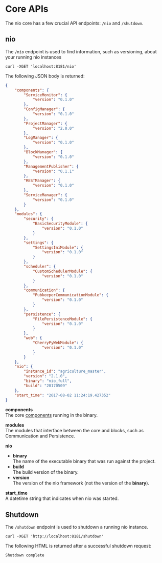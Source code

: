 # Core APIs

The nio core has a few crucial API endpoints: `/nio` and `/shutdown`.  

## nio

The `/nio` endpoint is used to find information, such as versioning, about your running nio instances

    curl -XGET 'localhost:8181/nio'

The following JSON body is returned:

```json
{
    "components": {
        "ServiceMonitor": {
            "version": "0.1.0"
        },
        "ConfigManager": {
            "version": "0.1.0"
        },
        "ProjectManager": {
            "version": "2.0.0"
        },
        "LogManager": {
            "version": "0.1.0"
        },
        "BlockManager": {
            "version": "0.1.0"
        },
        "ManagementPublisher": {
            "version": "0.1.1"
        },
        "RESTManager": {
            "version": "0.1.0"
        },
        "ServiceManager": {
            "version": "0.1.0"
        }
    },
    "modules": {
        "security": {
            "BasicSecurityModule": {
                "version": "0.1.0"
            }
        },
        "settings": {
            "SettingsIniModule": {
                "version": "0.1.0"
            }
        },
        "scheduler": {
            "CustomSchedulerModule": {
                "version": "0.1.0"
            }
        },
        "communication": {
            "PubkeeperCommunicationModule": {
                "version": "0.1.0"
            }
        },
        "persistence": {
            "FilePersistenceModule": {
                "version": "0.1.0"
            }
        },
        "web": {
            "CherryPyWebModule": {
                "version": "0.1.0"
            }
        }
    },
    "nio": {
        "instance_id": "agriculture_master",
        "version": "2.1.0",
        "binary": "nio_full",
        "build": "20170509"
    },
    "start_time": "2017-08-02 11:24:19.427352"
}
```

**components**<br>The core [components](/binaries/components.md) running in the binary.

**modules**<br>The modules that interface between the core and blocks, such as Communication and Persistence.

**nio**
  - **binary**<br>The name of the executable binary that was run against the project.
  - **build**<br>The build version of the binary.
  - **version**<br>The version of the nio framework (not the version of the **binary**).

**start_time**<br>A datetime string that indicates when nio was started.


## Shutdown

The `/shutdown` endpoint is used to shutdown a running nio instance.

    curl -XGET 'http://localhost:8181/shutdown'

The following HTML is returned after a successful shutdown request:

    Shutdown complete
